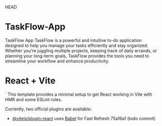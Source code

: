 HEAD
# TaskFlow-App
TaskFlow App  TaskFlow is a powerful and intuitive to-do application designed to help you manage your tasks efficiently and stay organized. Whether you're juggling multiple projects, keeping track of daily errands, or planning your long-term goals, TaskFlow provides the tools you need to streamline your workflow and enhance productivity. 

# React + Vite
`
This template provides a minimal setup to get React working in Vite with HMR and some ESLint rules.

Currently, two official plugins are available:

- [@vitejs/plugin-react](https://github.com/vitejs/vite-plugin-react/blob/main/packages/plugin-react/README.md) uses [Babel](https://babeljs.io/) for Fast Refresh
75a16a1 (todo commit)
